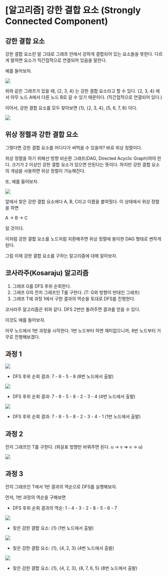 # [알고리즘] 강한 결합 요소 (Strongly Connected Component)


## 강한 결합 요소

강한 결합 요소란 말 그대로 그래프 안에서 강하게 결합되어 있는 요소들을 뜻한다. 다르게 말하면 요소가 직간접적으로 연결되어 있음을 말한다.

예를 들어보자.

![](../../assets/img/posts/알고리즘/강한결합요소/01.png)

위와 같은 그래프가 있을 때, {2, 3, 4} 는 강한 결합 요소라고 할 수 있다. {2, 3, 4} 에서 아무 노드 A에서 다른 노드 B로 갈 수 있기 때문이다. (직간접적으로 연결되어 있다.)

이어서, 강한 결합 요소를 모두 찾아보면 {1}, {2, 3, 4}, {5, 6, 7, 8} 이다.

![](../../assets/img/posts/알고리즘/강한결합요소/02.png)

## 위상 정렬과 강한 결합 요소

그렇다면 강한 결합 요소를 어디다가 써먹을 수 있을까? 바로 위상 정렬이다.

위상 정렬을 하기 위해선 방향 비순환 그래프(DAG, Directed Acyclic Graph)여야 한다. 크기가 2 이상인 강한 결합 요소가 있으면 안된다는 뜻이다. 하지만 강한 결합 요소의 개념을 사용하면 위상 정렬이 가능해진다.

또, 예를 들어보자.

![](../../assets/img/posts/알고리즘/강한결합요소/03.png)

앞에서 찾은 강한 결합 요소에다 A, B, C라고 이름을 붙여줬다. 이 상태에서 위상 정렬을 하면

A -> B -> C

일 것이다.

이처럼 강한 결합 요소를 노드처럼 치환해주면 위상 정렬에 용이한 DAG 형태로 변하게 된다.

그럼 이제 강한 결합 요소를 구하는 알고리즘에 대해 알아보자.

## 코사라주(Kosaraju) 알고리즘

1.  그래프 G를 DFS 후위 순회한다.
2.  그래프 G의 전치 그래프인 T를 구한다. (T: G와 방향이 반대인 그래프)
3.  그래프 T에 과정 1에서 구한 결과의 역순을 토대로 DFS를 진행한다.

코사라주 알고리즘은 위와 같다. DFS 2번만 돌려주면 결과를 얻을 수 있다.

이것도 예를 들어보자.

아무 노드에서 1번 과정을 시작한다. 1번 노드부터 하면 재미없으니까, 8번 노드부터 거꾸로 진행해보겠다.

## 과정 1

![](../../assets/img/posts/알고리즘/강한결합요소/04.png)

-   DFS 후위 순회 결과: 7 - 6 - 5 - 8 (8번 노드에서 출발)

![](../../assets/img/posts/알고리즘/강한결합요소/05.png)

-   DFS 후위 순회 결과: 7 - 6 - 5 - 8 - 2 - 3 - 4 (4번 노드에서 출발)

![](../../assets/img/posts/알고리즘/강한결합요소/06.png)

-   DFS 후위 순회 결과: 7 - 6 - 5 - 8 - 2 - 3 - 4 - 1 (1번 노드에서 출발)

## 과정 2

전치 그래프인 T를 구한다. (화살표 방향만 바꿔주면 된다. u -> v => v -> u)

![](../../assets/img/posts/알고리즘/강한결합요소/07.png)

## 과정 3

전치 그래프인 T에서 1번 결과의 역순으로 DFS를 실행해보자.

먼저, 1번 과정의 역순을 구해보면

-   DFS 후위 순회 결과의 역순: 1 - 4 - 3 - 2 - 8 - 5 - 6 - 7

![](../../assets/img/posts/알고리즘/강한결합요소/08.png)

-   찾은 강한 결합 요소: {1} (1번 노드에서 출발)

![](../../assets/img/posts/알고리즘/강한결합요소/09.png)

-   찾은 강한 결합 요소: {1}, {4, 2, 3} (4번 노드에서 출발)

![](../../assets/img/posts/알고리즘/강한결합요소/10.png)

-   찾은 강한 결합 요소: {1}, {4, 2, 3}, {8, 7, 6, 5} (8번 노드에서 출발)
